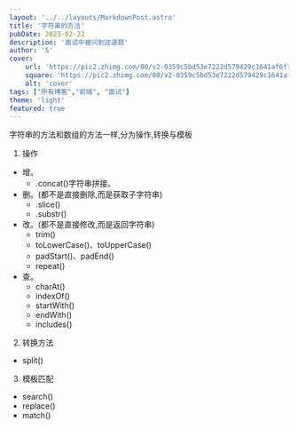 ```yaml
---
layout: '../../layouts/MarkdownPost.astro'
title: '字符串的方法'
pubDate: 2023-02-22
description: '面试中被问到这道题'
author: 'S'
cover:
    url: 'https://pic2.zhimg.com/80/v2-0359c5bd53e7222d579429c1641af6f1_720w.webp'
    square: 'https://pic2.zhimg.com/80/v2-0359c5bd53e7222d579429c1641af6f1_720w.webp'
    alt: 'cover'
tags: ["所有博客","前端", "面试"]
theme: 'light'
featured: true
---
```


字符串的方法和数组的方法一样,分为操作,转换与模板
1. 操作
  - 增。
    + .concat()字符串拼接。
  - 删。(都不是直接删除,而是获取子字符串)
    + .slice()
    + .substr()
  - 改。(都不是直接修改,而是返回字符串)
    + trim()
    + toLowerCase()、toUpperCase()
    + padStart()、padEnd()
    + repeat()
  - 查。
    + charAt()
    + indexOf()
    + startWith()
    + endWith()
    + includes()
2. 转换方法
  - split()
3. 模板匹配
  - search()
  - replace()
  - match()



